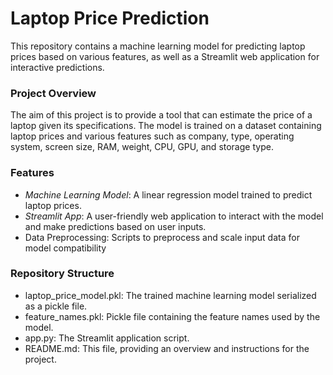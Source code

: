 # Laptop Price Prediction

This repository contains a machine learning model for predicting laptop prices based on various features, as well as a Streamlit web application for interactive predictions.

### Project Overview
The aim of this project is to provide a tool that can estimate the price of a laptop given its specifications. The model is trained on a dataset containing laptop prices and various features such as company, type, operating system, screen size, RAM, weight, CPU, GPU, and storage type.

### Features
- *Machine Learning Model*: A linear regression model trained to predict laptop prices.
- *Streamlit App*: A user-friendly web application to interact with the model and make predictions based on user inputs.
- Data Preprocessing: Scripts to preprocess and scale input data for model compatibility

### Repository Structure
- laptop_price_model.pkl: The trained machine learning model serialized as a pickle file.
- feature_names.pkl: Pickle file containing the feature names used by the model.
- app.py: The Streamlit application script.
- README.md: This file, providing an overview and instructions for the project.
